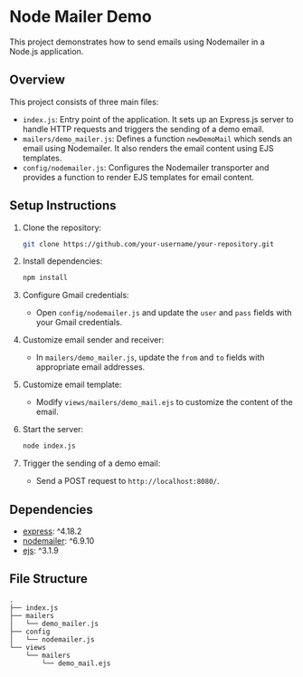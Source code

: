 # Node Mailer Demo

This project demonstrates how to send emails using Nodemailer in a Node.js application.

## Overview

This project consists of three main files:

- `index.js`: Entry point of the application. It sets up an Express.js server to handle HTTP requests and triggers the sending of a demo email.
- `mailers/demo_mailer.js`: Defines a function `newDemoMail` which sends an email using Nodemailer. It also renders the email content using EJS templates.
- `config/nodemailer.js`: Configures the Nodemailer transporter and provides a function to render EJS templates for email content.

## Setup Instructions

1. Clone the repository:

    ```bash
    git clone https://github.com/your-username/your-repository.git
    ```

2. Install dependencies:

    ```bash
    npm install
    ```

3. Configure Gmail credentials:

    - Open `config/nodemailer.js` and update the `user` and `pass` fields with your Gmail credentials.

4. Customize email sender and receiver:

    - In `mailers/demo_mailer.js`, update the `from` and `to` fields with appropriate email addresses.

5. Customize email template:

    - Modify `views/mailers/demo_mail.ejs` to customize the content of the email.

6. Start the server:

    ```bash
    node index.js
    ```

7. Trigger the sending of a demo email:

    - Send a POST request to `http://localhost:8080/`.

## Dependencies

- [express](https://www.npmjs.com/package/express): ^4.18.2
- [nodemailer](https://www.npmjs.com/package/nodemailer): ^6.9.10
- [ejs](https://www.npmjs.com/package/ejs): ^3.1.9
  
## File Structure

```plaintext
.
├── index.js
├── mailers
│   └── demo_mailer.js
├── config
│   └── nodemailer.js
└── views
    └── mailers
        └── demo_mail.ejs

